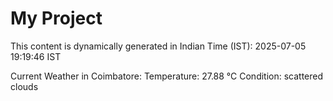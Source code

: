 # My Project

This content is dynamically generated in Indian Time (IST): 2025-07-05 19:19:46 IST


Current Weather in Coimbatore:
Temperature: 27.88 °C
Condition: scattered clouds
